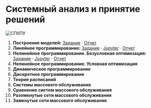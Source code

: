 # Системный анализ и принятие решений

![СПбПУ](http://www.spbstu.ru/university/organizational-documents/corporate-identity/identity-files/logo_main.png)

1. __Построение моделей:__
[Задание](https://github.com/vaddya/system-analysis/blob/master/lab1/lab1.pdf) · 
[Отчет](https://github.com/vaddya/system-analysis/blob/master/lab1/report/lab1.pdf)
2. __Линейное программирование:__
[Задание](https://github.com/vaddya/system-analysis/blob/master/lab2/lab2.pdf) · 
[Jupyter](http://nbviewer.jupyter.org/github/vaddya/system-analysis/blob/master/lab2/code/lab2.ipynb) · 
[Отчет](https://github.com/vaddya/system-analysis/blob/master/lab2/report/lab2.pdf)
3. __Нелинейное программирование. Безусловная оптимизация:__
[Задание](https://github.com/vaddya/system-analysis/blob/master/lab3/lab3.pdf) · 
[Jupyter](http://nbviewer.jupyter.org/github/vaddya/system-analysis/blob/master/lab3/code/lab3.ipynb) · 
[Отчет](https://github.com/vaddya/system-analysis/blob/master/lab3/report/lab3.pdf)
4. __Нелинейное программирование. Условная оптимизация__
5. __Динамическое программирование__
6. __Дискретное программирование__
7. __Теория расписаний__
8. __Системы массового обслуживания__
9. __Сравнение систем массового обслуживания__
10. __Разомкнутые сети массового обслуживания__
11. __Замкнутые сети массового обслуживания__